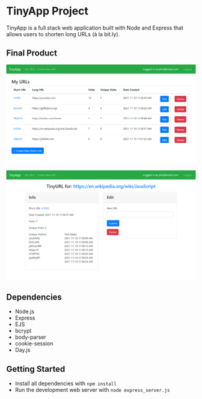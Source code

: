 # TinyApp Project

TinyApp is a full stack web application built with Node and Express that allows users to shorten long URLs (à la bit.ly).

## Final Product

!["screenshot description"](1.png)

!["screenshot description"](2.png)

## Dependencies

- Node.js
- Express
- EJS
- bcrypt
- body-parser
- cookie-session
- Day.js

## Getting Started

- Install all dependencies with `npm install`
- Run the development web server with `node express_server.js`

